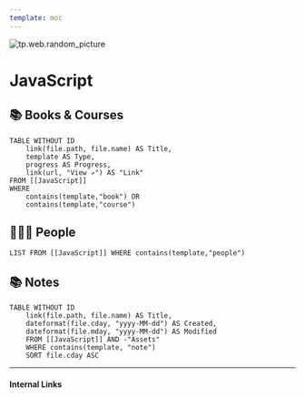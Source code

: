 ```yaml
---
template: moc
---
```

![tp.web.random_picture](https://images.unsplash.com/photo-1516655855035-d5215bcb5604?crop=entropy&cs=tinysrgb&fit=crop&fm=jpg&h=300&ixid=MnwxfDB8MXxyYW5kb218MHx8dHJlZSxsYW5kc2NhcGUsd2F0ZXIsbW91bnRhaW58fHx8fHwxNjYwODEyMDgx&ixlib=rb-1.2.1&q=80&utm_campaign=api-credit&utm_medium=referral&utm_source=unsplash_source&w=900)

# JavaScript

## 📚 Books & Courses
```dataview
TABLE WITHOUT ID 
	link(file.path, file.name) AS Title,
	template AS Type,
	progress AS Progress,
	link(url, "View ↗️") AS "Link"
FROM [[JavaScript]] 
WHERE 
	contains(template,"book") OR 
	contains(template,"course")
```

## 👨🏻‍🏫 People
```dataview
LIST FROM [[JavaScript]] WHERE contains(template,"people")
```

## 📚 Notes
```dataview
TABLE WITHOUT ID
	link(file.path, file.name) AS Title,
	dateformat(file.cday, "yyyy-MM-dd") AS Created,
	dateformat(file.mday, "yyyy-MM-dd") AS Modified
	FROM [[JavaScript]] AND -"Assets"
	WHERE contains(template, "note")
	SORT file.cday ASC
```

---
#### Internal Links
